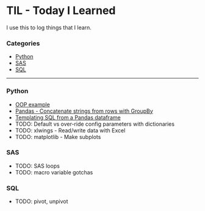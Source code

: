 # TIL - Today I Learned
I use this to log things that I learn.

### Categories
* [Python](#python)
* [SAS](#sas)
* [SQL](#sql)

---

### Python
- [OOP example](python/oop-demo.md)
- [Pandas - Concatenate strings from rows with GroupBy](python/pandas-concat-strings-from-rows-with-groupby.md)
- [Templating SQL from a Pandas dataframe](python/jinja-sql-template-from-dataframe.md)
- TODO: Default vs over-ride config parameters with dictionaries
- TODO: xlwings - Read/write data with Excel
- TODO: matplotlib - Make subplots 

### SAS

- TODO: SAS loops
- TODO: macro variable gotchas

### SQL

- TODO: pivot, unpivot

